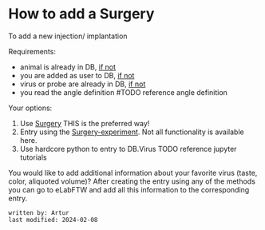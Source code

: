 # How to add a Surgery

To add a new injection/ implantation

Requirements:
- animal is already in DB, [if not](animalcreation.md)
- you are added as user to DB, [if not](../gui_documentation/AdminCommander.md#adding-users) 
- virus or probe are already in DB, [if not](../gui_documentation/VirusCommander.md#add-a-new-virus-to-db)
- you read the angle definition #TODO reference angle definition

Your options:
1. Use [Surgery](../gui_documentation/SurgeryCommander.md) THIS is the preferred way! 
2. Entry using the [Surgery-experiment](../eLabFTW_documentation/resource_virus.md). Not all functionality is available here.
3. Use hardcore python to entry to DB.Virus TODO reference jupyter tutorials

You would like to add additional information about your favorite virus (taste, color, aliquoted volume)?
After creating the entry using any of the methods you can go to eLabFTW and add all this information to the 
corresponding entry. 
~~~~
written by: Artur
last modified: 2024-02-08
~~~~